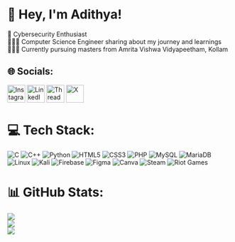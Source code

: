 # 👋 Hey, I'm Adithya!
💭 Cybersecurity Enthusiast<br/>
👩🏻‍💻 Computer Science Engineer sharing about my journey and learnings<br/>
👩🏻‍🎓 Currently pursuing masters from Amrita Vishwa Vidyapeetham, Kollam<br/>



## 🌐 Socials:
<a href="https://www.instagram.com/kryp10n" target="_blank" style="text-decoration: none;">
    <img src="https://img.icons8.com/fluency/48/000000/instagram-new.png" alt="Instagram" width="40" height="40"/>
</a>
<a href="https://www.linkedin.com/in/adithya-a-944100200/" target="_blank" style="text-decoration: none;">
    <img src="https://img.icons8.com/color/48/000000/linkedin.png" alt="LinkedIn" width="40" height="40"/>
</a>
<a href="https://www.threads.net/kryp10n" target="_blank" style="text-decoration: none;">
    <img src="https://img.icons8.com/pulsar-line/48/threads.png" alt="Threads" width="40" height="40"/>
</a>
<a href="https://x.com/imkryp10n" target="_blank" style="text-decoration: none;">
    <img src="https://img.icons8.com/ios-filled/50/twitterx--v1.png" alt="X" width="40" height="40"/>
</a>
 

# 💻 Tech Stack:
![C](https://img.shields.io/badge/c-%2300599C.svg?style=for-the-badge&logo=c&logoColor=white)
![C++](https://img.shields.io/badge/c++-%2300599C.svg?style=for-the-badge&logo=c%2B%2B&logoColor=white)
![Python](https://img.shields.io/badge/python-3670A0?style=for-the-badge&logo=python&logoColor=ffdd54)
![HTML5](https://img.shields.io/badge/html5-%23E34F26.svg?style=for-the-badge&logo=html5&logoColor=white)
![CSS3](https://img.shields.io/badge/css3-%231572B6.svg?style=for-the-badge&logo=css3&logoColor=white)
![PHP](https://img.shields.io/badge/php-%23777BB4.svg?style=for-the-badge&logo=php&logoColor=white)
![MySQL](https://img.shields.io/badge/mysql-4479A1.svg?style=for-the-badge&logo=mysql&logoColor=white)
![MariaDB](https://img.shields.io/badge/MariaDB-003545?style=for-the-badge&logo=mariadb&logoColor=white)
![Linux](https://img.shields.io/badge/Linux-FCC624?style=for-the-badge&logo=linux&logoColor=black)
![Kali](https://img.shields.io/badge/Kali-268BEE?style=for-the-badge&logo=kalilinux&logoColor=white)
![Firebase](https://img.shields.io/badge/firebase-a08021?style=for-the-badge&logo=firebase&logoColor=ffcd34)
![Figma](https://img.shields.io/badge/figma-%23F24E1E.svg?style=for-the-badge&logo=figma&logoColor=white)
![Canva](https://img.shields.io/badge/Canva-%2300C4CC.svg?style=for-the-badge&logo=Canva&logoColor=white)
![Steam](https://img.shields.io/badge/steam-%23000000.svg?style=for-the-badge&logo=steam&logoColor=white)
![Riot Games](https://img.shields.io/badge/riotgames-D32936.svg?style=for-the-badge&logo=riotgames&logoColor=white)
# 📊 GitHub Stats:
![](https://github-readme-stats.vercel.app/api?username=kryp10n&theme=tokyonight&hide_border=false&include_all_commits=false&count_private=false)<br/>
![](https://github-readme-streak-stats.herokuapp.com/?user=kryp10n&theme=tokyonight&hide_border=false)<br/>
![](https://github-readme-stats.vercel.app/api/top-langs/?username=kryp10n&theme=tokyonight&hide_border=false&include_all_commits=false&count_private=false&layout=compact)

<!--Made with GPRM-->

